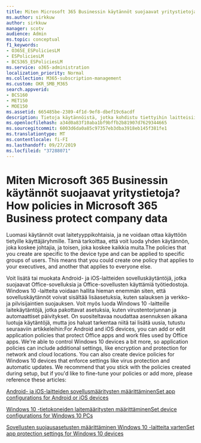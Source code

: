 ```yaml
---
title: Miten Microsoft 365 Businessin käytännöt suojaavat yritystietoja?
ms.author: sirkkuw
author: sirkkuw
manager: scotv
audience: Admin
ms.topic: conceptual
f1_keywords:
- O365E_ESPoliciesLM
- ESPoliciesLM
- BCS365_ESPoliciesLM
ms.service: o365-administration
localization_priority: Normal
ms.collection: M365-subscription-management
ms.custom: OKR_SMB_M365
search.appverid:
- BCS160
- MET150
- MOE150
ms.assetid: 665485be-2389-4f1d-9ef8-dbef19c6acdf
description: Tietoja käytännöistä, jotka kohdistu tiettyihin laitteisiin ja suojaus ryhmiin yrityksen tietojen suojaamiseksi käyttäjän henkilökohtaisissa laitteissa.
ms.openlocfilehash: a34d0a83f10aba1bf9bffb2b81907d7629344665
ms.sourcegitcommit: 6003d6da0a85c97357eb3dba3918eb145f381fe1
ms.translationtype: MT
ms.contentlocale: fi-FI
ms.lasthandoff: 09/27/2019
ms.locfileid: "37288071"
---
```

# <a name="how-policies-in-microsoft-365-business-protect-company-data"></a><span data-ttu-id="cf617-103">Miten Microsoft 365 Businessin käytännöt suojaavat yritystietoja?</span><span class="sxs-lookup"><span data-stu-id="cf617-103">How policies in Microsoft 365 Business protect company data</span></span>

<span data-ttu-id="cf617-p101">Luomasi käytännöt ovat laitetyyppikohtaisia, ja ne voidaan ottaa käyttöön tietyille käyttäjäryhmille. Tämä tarkoittaa, että voit luoda yhden käytännön, joka koskee johtajia, ja toisen, joka koskee kaikkia muita.</span><span class="sxs-lookup"><span data-stu-id="cf617-p101">The policies that you create are specific to the device type and can be applied to specific groups of users. This means that you could create one policy that applies to your executives, and another that applies to everyone else.</span></span>
  
<span data-ttu-id="cf617-p102">Voit lisätä tai muokata Android- ja iOS-laitteiden sovelluskäytäntöjä, jotka suojaavat Office-sovelluksia ja Office-sovellusten käyttämiä työtiedostoja. Windows 10 -laitteita voidaan hallita hieman enemmän siten, että sovelluskäytännöt voivat sisältää lisäasetuksia, kuten salauksen ja verkko- ja pilvisijaintien suojauksen. Voit myös luoda Windows 10 -laitteille laitekäytäntöjä, jotka pakottavat asetuksia, kuten virustentorjunnan ja automaattiset päivitykset. On suositeltavaa noudattaa asennuksen aikana luotuja käytäntöjä, mutta jos haluat tarkentaa niitä tai lisätä uusia, tutustu seuraaviin artikkeleihin:</span><span class="sxs-lookup"><span data-stu-id="cf617-p102">For Android and iOS devices, you can add or edit application policies that protect Office apps and work files used by Office apps. We're able to control Windows 10 devices a bit more, so application policies can include additional settings, like encryption and protection for network and cloud locations. You can also create device policies for Windows 10 devices that enforce settings like virus protection and automatic updates. We recommend that you stick with the policies created during setup, but if you'd like to fine-tune your policies or add more, please reference these articles:</span></span>
  
[<span data-ttu-id="cf617-110">Android- ja iOS-laitteiden sovellusmääritysten määrittäminen</span><span class="sxs-lookup"><span data-stu-id="cf617-110">Set app configurations for Android or iOS devices</span></span>](app-protection-settings-for-android-and-ios.md)
  
[<span data-ttu-id="cf617-111">Windows 10 -tietokoneiden laitemääritysten määrittäminen</span><span class="sxs-lookup"><span data-stu-id="cf617-111">Set device configurations for Windows 10 PCs</span></span>](protection-settings-for-windows-10-pcs.md)
  
[<span data-ttu-id="cf617-112">Sovellusten suojausasetusten määrittäminen Windows 10 -laitteita varten</span><span class="sxs-lookup"><span data-stu-id="cf617-112">Set app protection settings for Windows 10 devices</span></span>](protection-settings-for-windows-10-devices.md)
  

